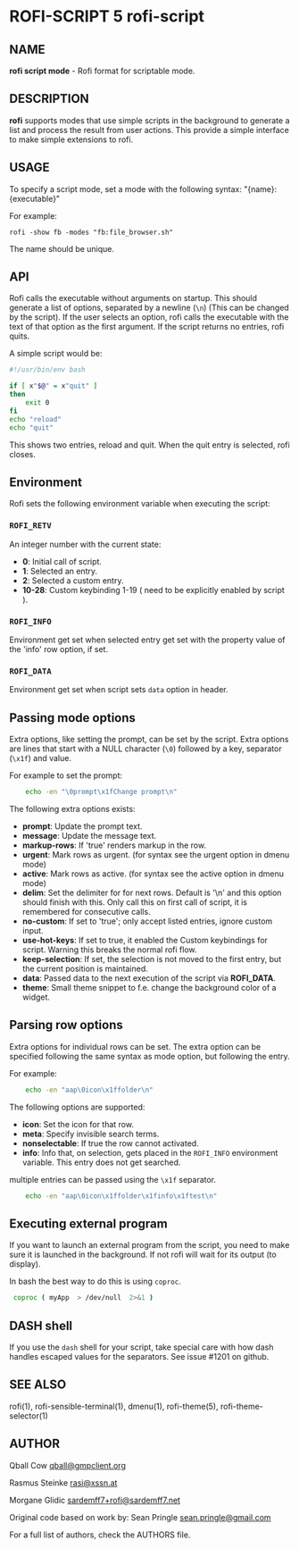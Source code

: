 # ROFI-SCRIPT 5 rofi-script

## NAME

**rofi script mode** - Rofi format for scriptable mode.


## DESCRIPTION

**rofi** supports modes that use simple scripts in the background to generate a list and process the result from user
actions.  This provide a simple interface to make simple extensions to rofi.


## USAGE

To specify a script mode, set a mode with the following syntax: "{name}:{executable}"

For example:

```
rofi -show fb -modes "fb:file_browser.sh"
```

The name should be unique.

## API

Rofi calls the executable without arguments on startup.  This should generate a list of options, separated by a newline
(`\n`) (This can be changed by the script).
If the user selects an option, rofi calls the executable with the text of that option as the first argument.
If the script returns no entries, rofi quits.

A simple script would be:

```bash
#!/usr/bin/env bash

if [ x"$@" = x"quit" ]
then
    exit 0
fi
echo "reload"
echo "quit"

```

This shows two entries, reload and quit. When the quit entry is selected, rofi closes.

## Environment

Rofi sets the following environment variable when executing the script:

### `ROFI_RETV`

An integer number with the current state:

 * **0**: Initial call of script.
 * **1**: Selected an entry.
 * **2**: Selected a custom entry.
 * **10-28**: Custom keybinding 1-19 ( need to be explicitly enabled by script ).

### `ROFI_INFO`

Environment get set when selected entry get set with the property value of the 'info' row option, if set.

### `ROFI_DATA`

Environment get set when script sets `data` option in header.

## Passing mode options

Extra options, like setting the prompt, can be set by the script.
Extra options are lines that start with a NULL character (`\0`) followed by a key, separator (`\x1f`) and value.

For example to set the prompt:

```bash
    echo -en "\0prompt\x1fChange prompt\n"
```

The following extra options exists:

 * **prompt**:      Update the prompt text.
 * **message**:     Update the message text.
 * **markup-rows**: If 'true' renders markup in the row.
 * **urgent**:      Mark rows as urgent. (for syntax see the urgent option in dmenu mode)
 * **active**:      Mark rows as active. (for syntax see the active option in dmenu mode)
 * **delim**:       Set the delimiter for for next rows. Default is '\n' and this option should finish with this. Only call this on first call of script, it is remembered for consecutive calls.
 * **no-custom**:   If set to 'true'; only accept listed entries, ignore custom input.
 * **use-hot-keys**: If set to true, it enabled the Custom keybindings for script. Warning this breaks the normal rofi flow.
 * **keep-selection**: If set, the selection is not moved to the first entry, but the current position is maintained.
 * **data**:         Passed data to the next execution of the script via **ROFI_DATA**.
 * **theme**:       Small theme snippet to f.e. change the background color of a widget.

## Parsing row options

Extra options for individual rows can be set.
The extra option can be specified following the same syntax as mode option, but following the entry.

For example:

```bash
    echo -en "aap\0icon\x1ffolder\n"
```

The following options are supported:

 * **icon**: Set the icon for that row.
 * **meta**: Specify invisible search terms.
 * **nonselectable**: If true the row cannot activated.
 * **info**: Info that, on selection, gets placed in the `ROFI_INFO` environment variable. This entry does not get searched.

multiple entries can be passed using the `\x1f` separator.

```bash
    echo -en "aap\0icon\x1ffolder\x1finfo\x1ftest\n"
```

## Executing external program

If you want to launch an external program from the script, you need to make sure it is launched in the background.
If not rofi will wait for its output (to display).

In bash the best way to do this is using `coproc`.

```bash
 coproc ( myApp  > /dev/null  2>&1 )
```


## DASH shell

If you use the `dash` shell for your script, take special care with how dash handles escaped values for the separators.
See issue #1201 on github.


## SEE ALSO

rofi(1), rofi-sensible-terminal(1), dmenu(1), rofi-theme(5), rofi-theme-selector(1)

## AUTHOR

Qball Cow <qball@gmpclient.org>

Rasmus Steinke <rasi@xssn.at>

Morgane Glidic <sardemff7+rofi@sardemff7.net>


Original code based on work by: Sean Pringle <sean.pringle@gmail.com>

For a full list of authors, check the AUTHORS file.

